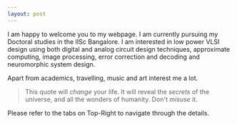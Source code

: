 ```yaml
---
layout: post
---
```

I am happy to welcome you to my webpage. I am currently pursuing my Doctoral studies in the IISc Bangalore. I am interested in low power VLSI design using both digital and analog circuit design techniques, approximate computing, image processing, error correction and decoding and neuromorphic system design. 

Apart from academics, travelling, music and art interest me a lot. 

> This quote will *change* your life. It will reveal the <i>secrets</i> of the universe, and all the wonders of humanity. Don't <em>misuse</em> it.

Please refer to the tabs on Top-Right to navigate through the details. 